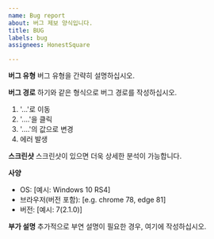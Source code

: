 ```yaml
---
name: Bug report
about: 버그 제보 양식입니다.
title: BUG
labels: bug
assignees: HonestSquare

---
```


**버그 유형**
버그 유형을 간략히 설명하십시오.

**버그 경로**
하기와 같은 형식으로 버그 경로를 작성하십시오.
1. '...'로 이동
2. '....'을 클릭
3. '....'의 값으로 변경
4. 에러 발생

**스크린샷**
스크린샷이 있으면 더욱 상세한 분석이 가능합니다.

**사양**
 - OS: [예시: Windows 10 RS4]
 - 브라우저(버전 포함): [e.g. chrome 78, edge 81]
 - 버전: [예시: 7(2.1.0)]

**부가 설명**
추가적으로 부연 설명이 필요한 경우, 여기에 작성하십시오.
